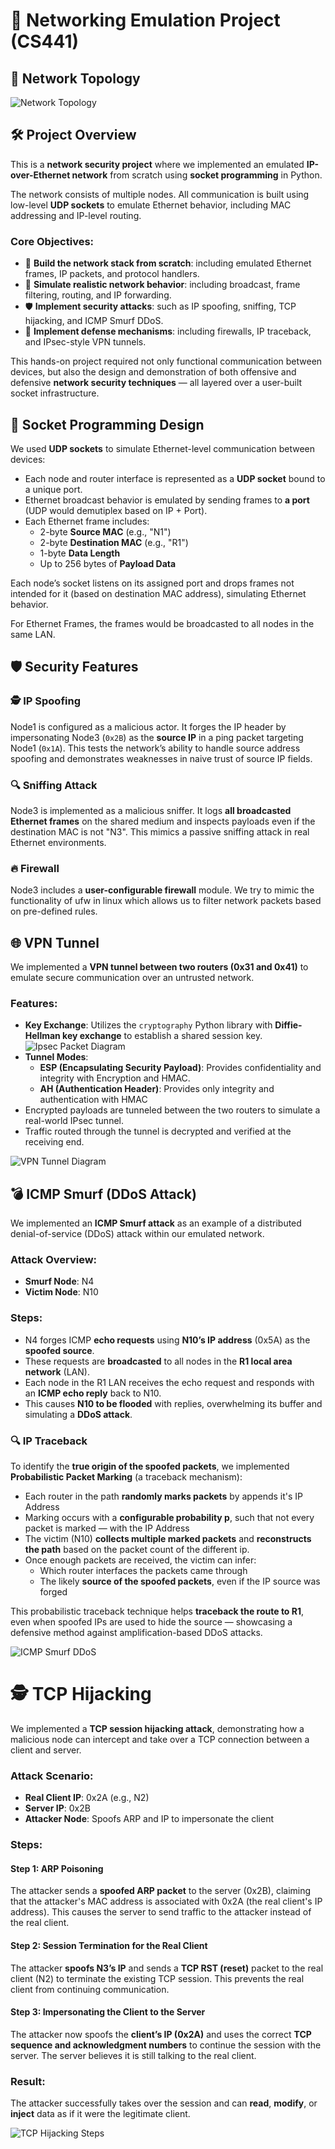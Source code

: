 # 🧠 Networking Emulation Project (CS441)

## 📡 Network Topology
![Network Topology](reference/network.png)

## 🛠️ Project Overview

This is a **network security project** where we implemented an emulated **IP-over-Ethernet network** from scratch using **socket programming** in Python.

The network consists of multiple nodes. All communication is built using low-level **UDP sockets** to emulate Ethernet behavior, including MAC addressing and IP-level routing.

### Core Objectives:
- 🔧 **Build the network stack from scratch**: including emulated Ethernet frames, IP packets, and protocol handlers.
- 📡 **Simulate realistic network behavior**: including broadcast, frame filtering, routing, and IP forwarding.
- 🛡️ **Implement security attacks**: such as IP spoofing, sniffing, TCP hijacking, and ICMP Smurf DDoS.
- 🔐 **Implement defense mechanisms**: including firewalls, IP traceback, and IPsec-style VPN tunnels.

This hands-on project required not only functional communication between devices, but also the design and demonstration of both offensive and defensive **network security techniques** — all layered over a user-built socket infrastructure.

## 🔌 Socket Programming Design
We used **UDP sockets** to simulate Ethernet-level communication between devices:

- Each node and router interface is represented as a **UDP socket** bound to a unique port.
- Ethernet broadcast behavior is emulated by sending frames to **a port** (UDP would demutiplex based on IP + Port).
- Each Ethernet frame includes:
  - 2-byte **Source MAC** (e.g., "N1")
  - 2-byte **Destination MAC** (e.g., "R1")
  - 1-byte **Data Length**
  - Up to 256 bytes of **Payload Data**

Each node’s socket listens on its assigned port and drops frames not intended for it (based on destination MAC address), simulating Ethernet behavior.

For Ethernet Frames, the frames would be broadcasted to all nodes in the same LAN.

## 🛡️ Security Features

### 🕵️ IP Spoofing 
Node1 is configured as a malicious actor. It forges the IP header by impersonating Node3 (`0x2B`) as the **source IP** in a ping packet targeting Node1 (`0x1A`). This tests the network’s ability to handle source address spoofing and demonstrates weaknesses in naive trust of source IP fields.

### 🔍 Sniffing Attack
Node3 is implemented as a malicious sniffer. It logs **all broadcasted Ethernet frames** on the shared medium and inspects payloads even if the destination MAC is not "N3". This mimics a passive sniffing attack in real Ethernet environments.

### 🔥 Firewall
Node3 includes a **user-configurable firewall** module. We try to mimic the functionality of ufw in linux which allows us to filter network packets based on pre-defined rules.
## 🌐 VPN Tunnel

We implemented a **VPN tunnel between two routers (0x31 and 0x41)** to emulate secure communication over an untrusted network.

### Features:
- **Key Exchange**: Utilizes the `cryptography` Python library with **Diffie-Hellman key exchange** to establish a shared session key.
![Ipsec Packet Diagram](reference/ipsec_packet.png)
- **Tunnel Modes**:
  - **ESP (Encapsulating Security Payload)**: Provides confidentiality and integrity with Encryption and HMAC.
  - **AH (Authentication Header)**: Provides only integrity and authentication with HMAC
- Encrypted payloads are tunneled between the two routers to simulate a real-world IPsec tunnel.
- Traffic routed through the tunnel is decrypted and verified at the receiving end.

![VPN Tunnel Diagram](reference/vpn_tunnel.png)

## 💣 ICMP Smurf (DDoS Attack)

We implemented an **ICMP Smurf attack** as an example of a distributed denial-of-service (DDoS) attack within our emulated network.

### Attack Overview:
- **Smurf Node**: N4  
- **Victim Node**: N10

### Steps:
- N4 forges ICMP **echo requests** using **N10’s IP address** (0x5A) as the **spoofed source**.
- These requests are **broadcasted** to all nodes in the **R1 local area network** (LAN).
- Each node in the R1 LAN receives the echo request and responds with an **ICMP echo reply** back to N10.
- This causes **N10 to be flooded** with replies, overwhelming its buffer and simulating a **DDoS attack**.

### 🔍 IP Traceback

To identify the **true origin of the spoofed packets**, we implemented **Probabilistic Packet Marking** (a traceback mechanism):

- Each router in the path **randomly marks packets** by appends it's IP Address
- Marking occurs with a **configurable probability p**, such that not every packet is marked — with the IP Address
- The victim (N10) **collects multiple marked packets** and **reconstructs the path** based on the packet count of the different ip.
- Once enough packets are received, the victim can infer:
  - Which router interfaces the packets came through
  - The likely **source of the spoofed packets**, even if the IP source was forged

This probabilistic traceback technique helps **traceback the route to R1**, even when spoofed IPs are used to hide the source — showcasing a defensive method against amplification-based DDoS attacks.



![ICMP Smurf DDoS](reference/smurf.png)

# 🕵️ TCP Hijacking

We implemented a **TCP session hijacking attack**, demonstrating how a malicious node can intercept and take over a TCP connection between a client and server.

### Attack Scenario:
- **Real Client IP**: 0x2A (e.g., N2)
- **Server IP**: 0x2B
- **Attacker Node**: Spoofs ARP and IP to impersonate the client

### Steps:

#### Step 1: ARP Poisoning
The attacker sends a **spoofed ARP packet** to the server (0x2B), claiming that the attacker's MAC address is associated with 0x2A (the real client's IP address). This causes the server to send traffic to the attacker instead of the real client.

#### Step 2: Session Termination for the Real Client
The attacker **spoofs N3’s IP** and sends a **TCP RST (reset)** packet to the real client (N2) to terminate the existing TCP session. This prevents the real client from continuing communication.

#### Step 3: Impersonating the Client to the Server
The attacker now spoofs the **client’s IP (0x2A)** and uses the correct **TCP sequence and acknowledgment numbers** to continue the session with the server. The server believes it is still talking to the real client.

### Result:
The attacker successfully takes over the session and can **read**, **modify**, or **inject** data as if it were the legitimate client.

![TCP Hijacking Steps](reference/tcp_hijack.png)
